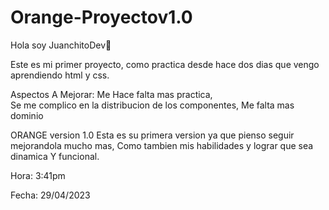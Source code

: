 # Orange-Proyectov1.0
Hola soy JuanchitoDev🦖


Este es mi primer proyecto, como practica desde hace dos dias que vengo aprendiendo html y css.

Aspectos A Mejorar:	
Me Hace falta mas practica, 	
Se me complico en la distribucion de los componentes,
Me falta mas dominio



ORANGE version 1.0
Esta es su primera version ya que pienso seguir mejorandola mucho mas,  Como tambien  mis habilidades  y lograr que sea dinamica Y funcional.


Hora: 3:41pm

Fecha: 29/04/2023





